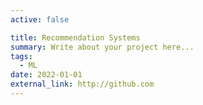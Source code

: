 ```yaml
---
active: false 

title: Recommendation Systems
summary: Write about your project here...
tags:
  - ML
date: 2022-01-01
external_link: http://github.com
---
```

